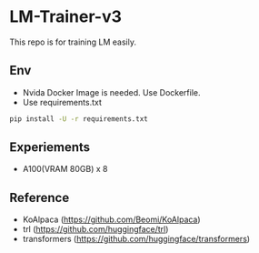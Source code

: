 # LM-Trainer-v3

This repo is for training LM easily.

## Env
- Nvida Docker Image is needed. Use Dockerfile.
- Use requirements.txt
```bash
pip install -U -r requirements.txt
```



## Experiements
- A100(VRAM 80GB) x 8


## Reference
- KoAlpaca (https://github.com/Beomi/KoAlpaca)
- trl (https://github.com/huggingface/trl)
- transformers (https://github.com/huggingface/transformers)